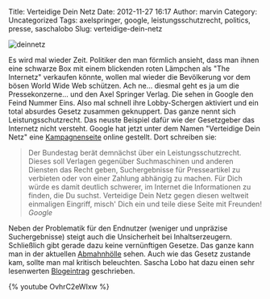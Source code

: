 Title: Verteidige Dein Netz
Date: 2012-11-27 16:17
Author: marvin
Category: Uncategorized
Tags: axelspringer, google, leistungsschutzrecht, politics, presse, saschalobo
Slug: verteidige-dein-netz

![deinnetz]({static}/images/deinnetz.jpg)

Es wird mal wieder Zeit. Politiker den man förmlich ansieht, dass man
ihnen eine schwarze Box mit einem blickenden roten Lämpchen als "The
Internetz" verkaufen könnte, wollen mal wieder die Bevölkerung vor dem
bösen World Wide Web schützen. Ach ne... diesmal geht es ja um die
Pressekonzerne... und den Axel Springer Verlag. Die sehen in Google den
Feind Nummer Eins. Also mal schnell ihre Lobby-Schergen aktiviert und
ein total absurdes Gesetz zusammen geknuppert. Das ganze nennt sich
Leistungsschutzrecht. Das neuste Beispiel dafür wie der Gesetzgeber das
Internetz nicht versteht. Google hat jetzt unter dem Namen "Verteidige
Dein Netz" eine
[Kampagnenseite](http://www.google.de/campaigns/deinnetz/) online
gestellt. Dort schreiben sie:

> Der Bundestag berät demnächst über ein Leistungsschutzrecht. Dieses
> soll Verlagen gegenüber Suchmaschinen und anderen Diensten das Recht
> geben, Suchergebnisse für Presseartikel zu verbieten oder von einer
> Zahlung abhängig zu machen. Für Dich würde es damit deutlich schwerer,
> im Internet die Informationen zu finden, die Du suchst. Verteidige
> Dein Netz gegen diesen weltweit einmaligen Eingriff, misch' Dich ein
> und teile diese Seite mit Freunden!  
>  <cite>Google</cite>

Neben der Problematik für den Endnutzer (weniger und unpräzise
Suchergebnisse) steigt auch die Unsicherheit bei Inhaltserzeugern.
Schließlich gibt gerade dazu keine vernünftigen Gesetze. Das ganze kann
man in der aktuellen
[Abmahnhölle](http://xsteadfastx.org/2012/10/09/abmahnholle/) sehen.
Auch wie das Gesetz zustande kam, sollte man mal kritisch beleuchten.
Sascha Lobo hat dazu einen sehr lesenwerten
[Blogeintrag](http://saschalobo.com/2012/08/31/funf-entscheidende-fragen-zum-leistungsschutzrecht/)
geschrieben.

{% youtube OvhrC2eWIxw %}

